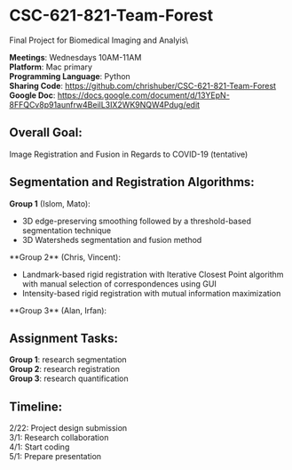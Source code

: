 # CSC-621-821-Team-Forest
Final Project for Biomedical Imaging and Analyis\

**Meetings**: Wednesdays 10AM-11AM\
**Platform**: Mac primary\
**Programming Language**: Python\
**Sharing Code**: https://github.com/chrishuber/CSC-621-821-Team-Forest \
**Google Doc**: https://docs.google.com/document/d/13YEpN-8FFQCv8p91aunfrw4BeilL3IX2WK9NQW4Pdug/edit

## Overall Goal:
Image Registration and Fusion in Regards to COVID-19 (tentative)

## Segmentation and Registration Algorithms:
**Group 1** (Islom, Mato): 
<ul><li>3D edge-preserving smoothing followed by a threshold-based segmentation technique</li><li>3D Watersheds segmentation and fusion method</li></ul>
**Group 2** (Chris, Vincent): 
<ul><li>Landmark-based rigid registration with Iterative Closest Point algorithm with manual selection of correspondences using GUI</li><li>Intensity-based rigid registration with mutual information maximization</li></ul>
**Group 3** (Alan, Irfan): 

## Assignment Tasks:
**Group 1**: research segmentation\
**Group 2**: research registration\
**Group 3**: research quantification

## Timeline:
2/22: Project design submission\
3/1: Research collaboration\
4/1: Start coding\
5/1: Prepare presentation
